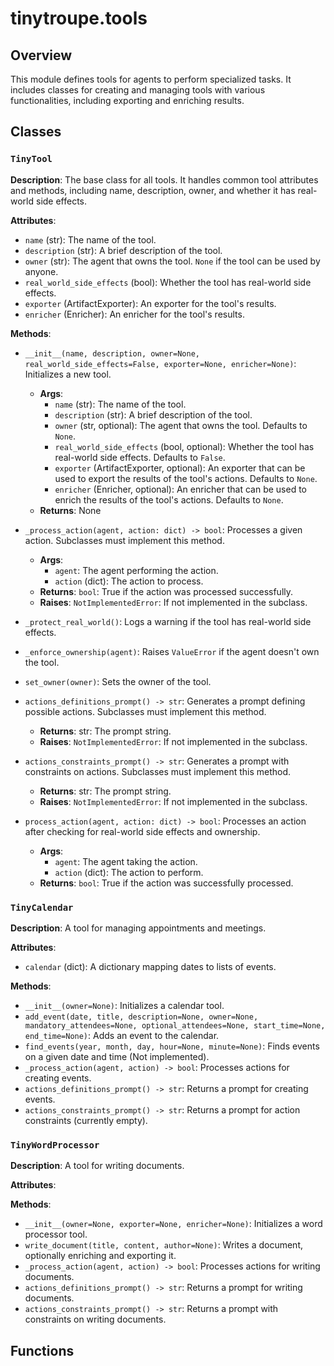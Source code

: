 # tinytroupe.tools

## Overview

This module defines tools for agents to perform specialized tasks. It includes classes for creating and managing tools with various functionalities, including exporting and enriching results.

## Classes

### `TinyTool`

**Description**: The base class for all tools. It handles common tool attributes and methods, including name, description, owner, and whether it has real-world side effects.

**Attributes**:
- `name` (str): The name of the tool.
- `description` (str): A brief description of the tool.
- `owner` (str): The agent that owns the tool. `None` if the tool can be used by anyone.
- `real_world_side_effects` (bool): Whether the tool has real-world side effects.
- `exporter` (ArtifactExporter): An exporter for the tool's results.
- `enricher` (Enricher): An enricher for the tool's results.

**Methods**:
- `__init__(name, description, owner=None, real_world_side_effects=False, exporter=None, enricher=None)`: Initializes a new tool.
    - **Args**:
        - `name` (str): The name of the tool.
        - `description` (str): A brief description of the tool.
        - `owner` (str, optional): The agent that owns the tool. Defaults to `None`.
        - `real_world_side_effects` (bool, optional): Whether the tool has real-world side effects. Defaults to `False`.
        - `exporter` (ArtifactExporter, optional): An exporter that can be used to export the results of the tool's actions. Defaults to `None`.
        - `enricher` (Enricher, optional): An enricher that can be used to enrich the results of the tool's actions. Defaults to `None`.
    - **Returns**: None

- `_process_action(agent, action: dict) -> bool`: Processes a given action.  Subclasses must implement this method.
    - **Args**:
        - `agent`: The agent performing the action.
        - `action` (dict): The action to process.
    - **Returns**: `bool`: True if the action was processed successfully.
    - **Raises**: `NotImplementedError`: If not implemented in the subclass.

- `_protect_real_world()`: Logs a warning if the tool has real-world side effects.
- `_enforce_ownership(agent)`: Raises `ValueError` if the agent doesn't own the tool.
- `set_owner(owner)`: Sets the owner of the tool.
- `actions_definitions_prompt() -> str`: Generates a prompt defining possible actions.  Subclasses must implement this method.
    - **Returns**: str: The prompt string.
    - **Raises**: `NotImplementedError`: If not implemented in the subclass.
- `actions_constraints_prompt() -> str`: Generates a prompt with constraints on actions. Subclasses must implement this method.
    - **Returns**: str: The prompt string.
    - **Raises**: `NotImplementedError`: If not implemented in the subclass.
- `process_action(agent, action: dict) -> bool`: Processes an action after checking for real-world side effects and ownership.
   - **Args**:
     - `agent`: The agent taking the action.
     - `action` (dict): The action to perform.
   - **Returns**: `bool`: True if the action was successfully processed.

### `TinyCalendar`

**Description**: A tool for managing appointments and meetings.

**Attributes**:
- `calendar` (dict): A dictionary mapping dates to lists of events.


**Methods**:
- `__init__(owner=None)`: Initializes a calendar tool.
- `add_event(date, title, description=None, owner=None, mandatory_attendees=None, optional_attendees=None, start_time=None, end_time=None)`: Adds an event to the calendar.
- `find_events(year, month, day, hour=None, minute=None)`: Finds events on a given date and time (Not implemented).
- `_process_action(agent, action) -> bool`: Processes actions for creating events.
- `actions_definitions_prompt() -> str`: Returns a prompt for creating events.
- `actions_constraints_prompt() -> str`: Returns a prompt for action constraints (currently empty).


### `TinyWordProcessor`

**Description**: A tool for writing documents.

**Attributes**:

**Methods**:
- `__init__(owner=None, exporter=None, enricher=None)`: Initializes a word processor tool.
- `write_document(title, content, author=None)`: Writes a document, optionally enriching and exporting it.
- `_process_action(agent, action) -> bool`: Processes actions for writing documents.
- `actions_definitions_prompt() -> str`: Returns a prompt for writing documents.
- `actions_constraints_prompt() -> str`: Returns a prompt with constraints on writing documents.

## Functions


```
```